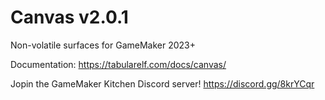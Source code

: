 # Canvas v2.0.1
Non-volatile surfaces for GameMaker 2023+

Documentation: https://tabularelf.com/docs/canvas/

Jopin the GameMaker Kitchen Discord server! https://discord.gg/8krYCqr
